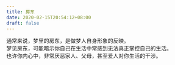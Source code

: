 ```yaml
---
title: 房东
date: 2020-02-15T20:54:12+08:00
draft: false
---
```


通常来说，梦里的房东，是做梦人自身形象的反映。<br>
梦见房东，可能暗示你自己在生活中常感到无法真正掌控自己的生活。<br>
也许你内心中，非常厌恶家人、父母，甚至爱人对你生活的干涉。<br>
